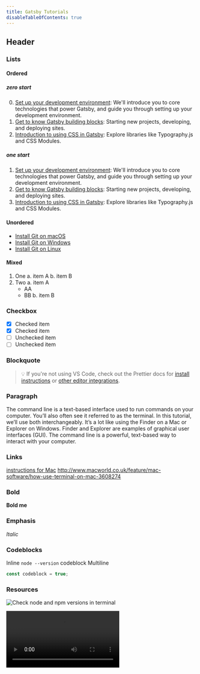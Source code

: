 ```yaml
---
title: Gatsby Tutorials
disableTableOfContents: true
---
```


## Header

### Lists

#### Ordered

##### zero start

0. [Set up your development environment](/tutorial/part-zero/): We'll introduce you to core technologies that power Gatsby, and guide you through setting up your development environment.
1. [Get to know Gatsby building blocks](/tutorial/part-one/): Starting new projects, developing, and deploying sites.
2. [Introduction to using CSS in Gatsby](/tutorial/part-two/): Explore libraries like Typography.js and CSS Modules.

##### one start

1. [Set up your development environment](/tutorial/part-zero/): We'll introduce you to core technologies that power Gatsby, and guide you through setting up your development environment.
2. [Get to know Gatsby building blocks](/tutorial/part-one/): Starting new projects, developing, and deploying sites.
3. [Introduction to using CSS in Gatsby](/tutorial/part-two/): Explore libraries like Typography.js and CSS Modules.

#### Unordered

- [Install Git on macOS](https://www.atlassian.com/git/tutorials/install-git#mac-os-x)
- [Install Git on Windows](https://www.atlassian.com/git/tutorials/install-git#windows)
- [Install Git on Linux](https://www.atlassian.com/git/tutorials/install-git#linux)

#### Mixed

1. One
   a. item A
   b. item B
2. Two
   a. item A
   - AA
   - BB
     b. item B

### Checkbox

- [x] Checked item
- [x] Checked item
- [ ] Unchecked item
- [ ] Unchecked item

### Blockquote

> 💡 If you're not using VS Code, check out the Prettier docs for [install instructions](https://prettier.io/docs/en/install.html) or [other editor integrations](https://prettier.io/docs/en/editors.html).

### Paragraph

The command line is a text-based interface used to run commands on your computer. You’ll also often see it referred to as the terminal. In this tutorial, we’ll use both interchangeably. It’s a lot like using the Finder on a Mac or Explorer on Windows. Finder and Explorer are examples of graphical user interfaces (GUI). The command line is a powerful, text-based way to interact with your computer.

### Links

[instructions for Mac](http://www.macworld.co.uk/feature/mac-software/how-use-terminal-on-mac-3608274/)
<http://www.macworld.co.uk/feature/mac-software/how-use-terminal-on-mac-3608274>

### Bold

**Bold me**

### Emphasis

_Italic_

### Codeblocks

Inline `node --version` codeblock
Multiline

```javascript
const codeblock = true;
```

### Resources

![Check node and npm versions in terminal](01-node-npm-versions.png)

<video controls="controls" autoplay="true" loop="true">
  <source type="video/mp4" src="./03-create-site.mp4" />
  <p>Sorry! You browser doesn't support this video.</p>
</video>
